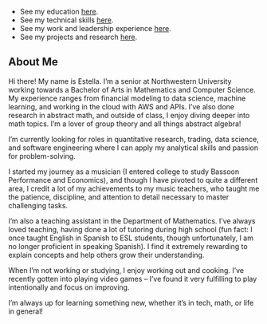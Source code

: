 - See my education [here](/education.md). 
- See my technical skills [here](/skillspage.md).
- See my work and leadership experience [here](/resumepage.md).
- See my projects and research [here](/projectspage.md).

## About Me
Hi there! My name is Estella. I’m a senior at Northwestern University working towards a Bachelor of Arts in Mathematics and Computer Science. My experience ranges from financial modeling to data science, machine learning, and working in the cloud with AWS and APIs. I’ve also done research in abstract math, and outside of class, I enjoy diving deeper into math topics. I’m a lover of group theory and all things abstract algebra!

I’m currently looking for roles in quantitative research, trading, data science, and software engineering where I can apply my analytical skills and passion for problem-solving. 

I started my journey as a musician (I entered college to study Bassoon Performance and Economics), and though I have pivoted to quite a different area, I credit a lot of my achievements to my music teachers, who taught me the patience, discipline, and attention to detail necessary to master challenging tasks. 

I’m also a teaching assistant in the Department of Mathematics. I’ve always loved teaching, having done a lot of tutoring during high school (fun fact: I once taught English in Spanish to ESL students, though unfortunately, I am no longer proficient in speaking Spanish). I find it extremely rewarding to explain concepts and help others grow their understanding.

When I’m not working or studying, I enjoy working out and cooking. I’ve recently gotten into playing video games – I’ve found it very fulfilling to play intentionally and focus on improving.

I’m always up for learning something new, whether it’s in tech, math, or life in general! 




